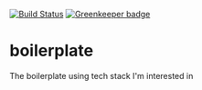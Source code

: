 [![Build Status](https://travis-ci.org/boiyaa/tslint-no-return.svg?branch=master)](https://travis-ci.org/boiyaa/tslint-no-return) [![Greenkeeper badge](https://badges.greenkeeper.io/boiyaa/boilerplate.svg)](https://greenkeeper.io/)

# boilerplate
The boilerplate using tech stack I'm interested in
